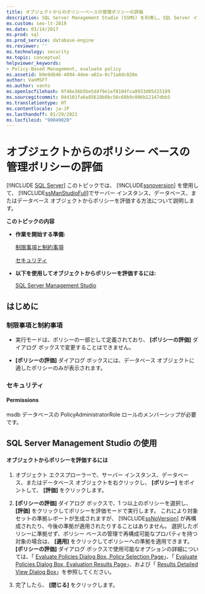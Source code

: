 ```yaml
---
title: オブジェクトからのポリシーベースの管理ポリシーの評価
description: SQL Server Management Studio (SSMS) を利用し、SQL Server インスタンス、データベース、データベース オブジェクトからのポリシーを評価する方法について説明します。
ms.custom: seo-lt-2019
ms.date: 03/14/2017
ms.prod: sql
ms.prod_service: database-engine
ms.reviewer: ''
ms.technology: security
ms.topic: conceptual
helpviewer_keywords:
- Policy-Based Management, evaluate policy
ms.assetid: b9e9d646-4894-4dee-a02a-0c71a8dc020e
author: VanMSFT
ms.author: vanto
ms.openlocfilehash: 0f46e36b5be5d4f9e1ef8104fca8933d05d15189
ms.sourcegitcommit: 04d101fa6a85618b8bc56c68b9c006b12147dbb5
ms.translationtype: HT
ms.contentlocale: ja-JP
ms.lasthandoff: 01/29/2021
ms.locfileid: "99049020"
---
```

# <a name="evaluate-a-policy-based-management-policy-from-an-object"></a>オブジェクトからのポリシー ベースの管理ポリシーの評価
 [!INCLUDE [SQL Server](../../includes/applies-to-version/sqlserver.md)]
  このトピックでは、 [!INCLUDE[ssnoversion](../../includes/ssnoversion-md.md)] を使用して、 [!INCLUDE[ssManStudioFull](../../includes/ssmanstudiofull-md.md)]でサーバー インスタンス、データベース、またはデータベース オブジェクトからポリシーを評価する方法について説明します。  
  
 **このトピックの内容**  
  
-   **作業を開始する準備:**  
  
     [制限事項と制約事項](#Restrictions)  
  
     [セキュリティ](#Security)  
  
-   **以下を使用してオブジェクトからポリシーを評価するには:**  
  
     [SQL Server Management Studio](#SSMSProcedure)  
  
##  <a name="before-you-begin"></a><a name="BeforeYouBegin"></a> はじめに  
  
###  <a name="limitations-and-restrictions"></a><a name="Restrictions"></a> 制限事項と制約事項  
  
-   実行モードは、ポリシーの一部として定義されており、 **[ポリシーの評価]** ダイアログ ボックスで変更することはできません。  
  
-   **[ポリシーの評価]** ダイアログ ボックスには、データベース オブジェクトに適したポリシーのみが表示されます。  
  
###  <a name="security"></a><a name="Security"></a> セキュリティ  
  
####  <a name="permissions"></a><a name="Permissions"></a> Permissions  
 msdb データベースの PolicyAdministratorRole ロールのメンバーシップが必要です。  
  
##  <a name="using-sql-server-management-studio"></a><a name="SSMSProcedure"></a> SQL Server Management Studio の使用  
  
#### <a name="to-evaluate-a-policy-from-an-object"></a>オブジェクトからポリシーを評価するには  
  
1.  オブジェクト エクスプローラーで、サーバー インスタンス、データベース、またはデータベース オブジェクトを右クリックし、 **[ポリシー]** をポイントして、 **[評価]** をクリックします。  
  
2.  **[ポリシーの評価]** ダイアログ ボックスで、1 つ以上のポリシーを選択し、 **[評価]** をクリックしてポリシーを評価モードで実行します。 これにより対象セットの準拠レポートが生成されますが、 [!INCLUDE[ssNoVersion](../../includes/ssnoversion-md.md)] が再構成されたり、今後の準拠が適用されたりすることはありません。 選択したポリシーに準拠せず、ポリシー ベースの管理で再構成可能なプロパティを持つ対象の場合は、 **[適用]** をクリックしてポリシーへの準拠を適用できます。 **[ポリシーの評価]** ダイアログ ボックスで使用可能なオプションの詳細については、「 [Evaluate Policies Dialog Box, Policy Selection Page](../../relational-databases/policy-based-management/evaluate-policies-dialog-box-policy-selection-page.md)」、「 [Evaluate Policies Dialog Box, Evaluation Results Page](../../relational-databases/policy-based-management/evaluate-policies-dialog-box-evaluation-results-page.md)」、および「 [Results Detailed View Dialog Box](../../relational-databases/policy-based-management/results-detailed-view-dialog-box.md)」を参照してください。  
  
3.  完了したら、 **[閉じる]** をクリックします。  
  
  
